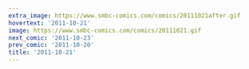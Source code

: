 ```yaml
---
extra_image: https://www.smbc-comics.com/comics/20111021after.gif
hovertext: '2011-10-21'
image: https://www.smbc-comics.com/comics/20111021.gif
next_comic: '2011-10-23'
prev_comic: '2011-10-20'
title: '2011-10-21'
---
```


